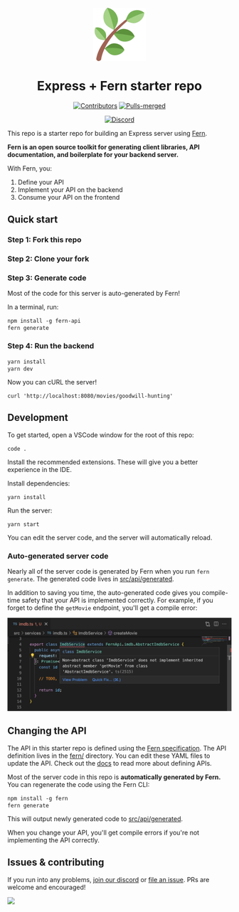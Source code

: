 <br/>
<div align="center">
  <a href="https://www.buildwithfern.com/?utm_source=github&utm_medium=readme&utm_campaign=express-starter&utm_content=logo">
    <img src="fern.png" height="120" align="center" alt="header" />
  </a>
  
  <br/>

# Express + Fern starter repo

[![Contributors](https://img.shields.io/github/contributors/fern-api/express-starter.svg)](https://GitHub.com/dotnet/docs/graphs/contributors/)
[![Pulls-merged](https://img.shields.io/github/issues-search/fern-api/express-starter?label=merged%20pull%20requests&query=is%3Apr%20is%3Aclosed%20is%3Amerged&color=darkviolet)](https://github.com/dotnet/docs/pulls?q=is%3Apr+is%3Aclosed+is%3Amerged)

[![Discord](https://img.shields.io/badge/Join%20Our%20Community-black?logo=discord)](https://discord.com/invite/JkkXumPzcG)

</div>

This repo is a starter repo for building an Express server using [Fern](https://github.com/fern-api/fern).

**Fern is an open source toolkit for generating client libraries, API documentation, and boilerplate for your backend server.** 

With Fern, you:

1. Define your API
1. Implement your API on the backend
1. Consume your API on the frontend

## Quick start

### Step 1: Fork this repo

### Step 2: Clone your fork

### Step 3: Generate code

Most of the code for this server is auto-generated by Fern!

In a terminal, run:

```
npm install -g fern-api
fern generate
```

### Step 4: Run the backend

```
yarn install
yarn dev
```

Now you can cURL the server!

```
curl 'http://localhost:8080/movies/goodwill-hunting'
```

## Development

To get started, open a VSCode window for the root of this repo:

```
code .
```

Install the recommended extensions. These will give you a better experience in the IDE.

Install dependencies:

```
yarn install
```

Run the server:

```
yarn start
```

You can edit the server code, and the server will automatically reload.

### Auto-generated server code

Nearly all of the server code is generated by Fern when you run `fern generate`.
The generated code lives in [src/api/generated](src/api/generated).

In addition to saving you time, the auto-generated code gives you compile-time safety
that your API is implemented correctly. For example, if you forget to define the `getMovie`
endpoint, you'll get a compile error:

![backend mypy error](assets/missing-getMovie.png)

## Changing the API

The API in this starter repo is defined using the [Fern specification](https://github.com/fern-api/fern/blob/main/README.md#fern-and-openapi). The API definition
lives in the [fern/](fern/api/definition) directory. You can edit these YAML files
to update the API. Check out the [docs](https://buildwithfern.com/docs/definition) to read more about defining APIs.

Most of the server code in this repo is **automatically generated
by Fern.** You can regenerate the code using the Fern CLI:

```
npm install -g fern
fern generate
```

This will output newly generated code to [src/api/generated](src/api/generated).

When you change your API, you'll get compile errors if you're not implementing
the API correctly.

## Issues & contributing

If you run into any problems, [join our discord](https://discord.com/invite/JkkXumPzcG) or [file an
issue](https://github.com/fern-api/express-starter/issues). PRs are
welcome and encouraged!

<a href="https://github.com/fern-api/express-starter/graphs/contributors">
  <img src="https://contrib.rocks/image?repo=fern-api/express-starter" />
</a>